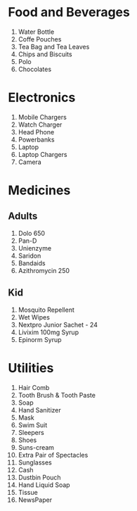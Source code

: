 # Food and Beverages 
1. Water Bottle
2. Coffe Pouches
3. Tea Bag and Tea Leaves
4. Chips and Biscuits
5. Polo
6. Chocolates

# Electronics
1. Mobile Chargers
2. Watch Charger
3. Head Phone
4. Powerbanks
5. Laptop
6. Laptop Chargers
7. Camera

# Medicines
## Adults
1. Dolo 650
2. Pan-D
3. Unienzyme
4. Saridon
5. Bandaids
6. Azithromycin 250


## Kid
1. Mosquito Repellent
2. Wet Wipes
3. Nextpro Junior Sachet - 24
4. Livixim 100mg Syrup
5. Epinorm Syrup

# Utilities
1. Hair Comb
2. Tooth Brush & Tooth Paste
3. Soap
4. Hand Sanitizer
5. Mask
6. Swim Suit
7. Sleepers
8. Shoes
9. Suns-cream
10. Extra Pair of Spectacles
11. Sunglasses
12. Cash
13. Dustbin Pouch
14. Hand Liquid Soap
15. Tissue
16. NewsPaper
